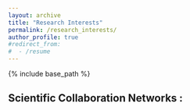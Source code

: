 ```yaml
---
layout: archive
title: "Research Interests"
permalink: /research_interests/
author_profile: true
#redirect_from:
#  - /resume
---
```


{% include base_path %}

## Scientific Collaboration Networks : 

